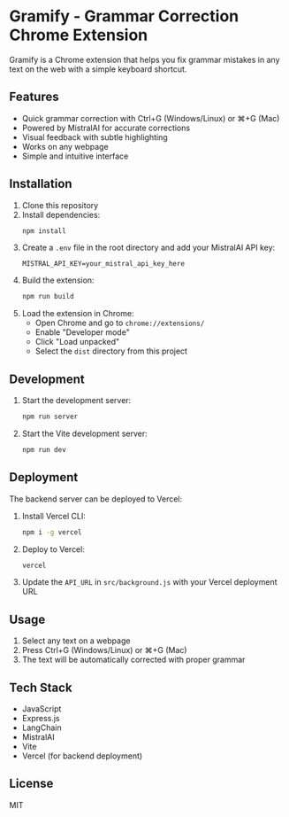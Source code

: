 # Gramify - Grammar Correction Chrome Extension

Gramify is a Chrome extension that helps you fix grammar mistakes in any text on the web with a simple keyboard shortcut.

## Features

- Quick grammar correction with Ctrl+G (Windows/Linux) or ⌘+G (Mac)
- Powered by MistralAI for accurate corrections
- Visual feedback with subtle highlighting
- Works on any webpage
- Simple and intuitive interface

## Installation

1. Clone this repository
2. Install dependencies:
   ```bash
   npm install
   ```
3. Create a `.env` file in the root directory and add your MistralAI API key:
   ```
   MISTRAL_API_KEY=your_mistral_api_key_here
   ```
4. Build the extension:
   ```bash
   npm run build
   ```
5. Load the extension in Chrome:
   - Open Chrome and go to `chrome://extensions/`
   - Enable "Developer mode"
   - Click "Load unpacked"
   - Select the `dist` directory from this project

## Development

1. Start the development server:
   ```bash
   npm run server
   ```
2. Start the Vite development server:
   ```bash
   npm run dev
   ```

## Deployment

The backend server can be deployed to Vercel:

1. Install Vercel CLI:
   ```bash
   npm i -g vercel
   ```

2. Deploy to Vercel:
   ```bash
   vercel
   ```

3. Update the `API_URL` in `src/background.js` with your Vercel deployment URL

## Usage

1. Select any text on a webpage
2. Press Ctrl+G (Windows/Linux) or ⌘+G (Mac)
3. The text will be automatically corrected with proper grammar

## Tech Stack

- JavaScript
- Express.js
- LangChain
- MistralAI
- Vite
- Vercel (for backend deployment)

## License

MIT